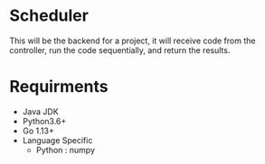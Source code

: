 # Scheduler

This will be the backend for a project, it will receive code from the controller, run the code sequentially, and return the results.

# Requirments
  * Java JDK
  * Python3.6+
  * Go 1.13+
  * Language Specific
      * Python : numpy
